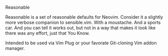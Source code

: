 Reasonable

Reasonable is a set of reasonable defaults for Neovim. Consider it a slightly
more verbose companion to sensible.vim. With a moustache. And a sports car. And
you can tell it works out, but not in a way that makes it look like there was
any effort, just that You Know.

Intended to be used via Vim Plug or your favorate Git-cloning Vim addon
manager.
